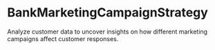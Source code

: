 # BankMarketingCampaignStrategy
Analyze customer data to uncover insights on how different marketing campaigns affect customer responses. 
